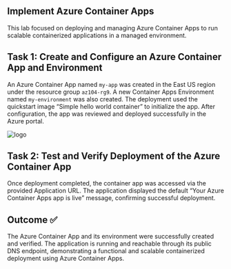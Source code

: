 ## Implement Azure Container Apps

This lab focused on deploying and managing Azure Container Apps to run scalable containerized applications in a managed environment.

## Task 1: Create and Configure an Azure Container App and Environment

An Azure Container App named `my-app` was created in the East US region under the resource group `az104-rg9`. A new Container Apps Environment named `my-environment` was also created. The deployment used the quickstart image “Simple hello world container” to initialize the app. After configuration, the app was reviewed and deployed successfully in the Azure portal.

![logo](https://github.com/dy1000/Azure-Administrator-AZ-104-Labs/blob/main/Labs/All-Files/lab9c-pic1.png)

## Task 2: Test and Verify Deployment of the Azure Container App
Once deployment completed, the container app was accessed via the provided Application URL. The application displayed the default “Your Azure Container Apps app is live” message, confirming successful deployment.

## Outcome ✅
The Azure Container App and its environment were successfully created and verified. The application is running and reachable through its public DNS endpoint, demonstrating a functional and scalable containerized deployment using Azure Container Apps.
